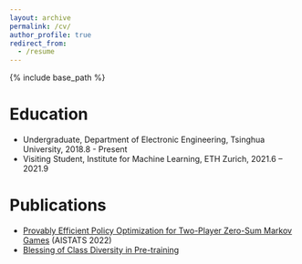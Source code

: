 ```yaml
---
layout: archive
permalink: /cv/
author_profile: true
redirect_from:
  - /resume
---
```


{% include base_path %}

Education
======
* Undergraduate, Department of Electronic Engineering, Tsinghua University, 2018.8 - Present
* Visiting Student, Institute for Machine Learning, ETH Zurich, 2021.6 – 2021.9

Publications
======
* [Provably Efficient Policy Optimization for Two-Player Zero-Sum Markov Games](https://arxiv.org/abs/2102.08903) (AISTATS 2022)
* [Blessing of Class Diversity in Pre-training](https://openreview.net/forum?id=a_nR4BPPJF1)

